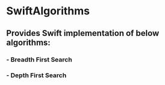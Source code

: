 # SwiftAlgorithms

## Provides Swift implementation of below algorithms:
### - Breadth First Search
### - Depth First Search
